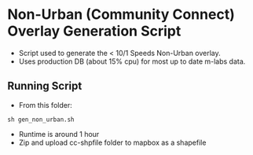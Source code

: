 # Non-Urban (Community Connect) Overlay Generation Script
- Script used to generate the < 10/1 Speeds Non-Urban overlay.
- Uses production DB (about 15% cpu) for most up to date m-labs data.  

## Running Script
- From this folder:
```
sh gen_non_urban.sh
```

- Runtime is around 1 hour
- Zip and upload cc-shpfile folder to mapbox as a shapefile
